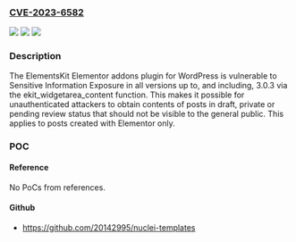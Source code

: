 ### [CVE-2023-6582](https://cve.mitre.org/cgi-bin/cvename.cgi?name=CVE-2023-6582)
![](https://img.shields.io/static/v1?label=Product&message=ElementsKit%20Elementor%20addons&color=blue)
![](https://img.shields.io/static/v1?label=Version&message=*%3C%3D%203.0.3%20&color=brighgreen)
![](https://img.shields.io/static/v1?label=Vulnerability&message=CWE-284%20Improper%20Access%20Control&color=brighgreen)

### Description

The ElementsKit Elementor addons plugin for WordPress is vulnerable to Sensitive Information Exposure in all versions up to, and including, 3.0.3 via the ekit_widgetarea_content function. This makes it possible for unauthenticated attackers to obtain contents of posts in draft, private or pending review status that should not be visible to the general public. This applies to posts created with Elementor only.

### POC

#### Reference
No PoCs from references.

#### Github
- https://github.com/20142995/nuclei-templates

